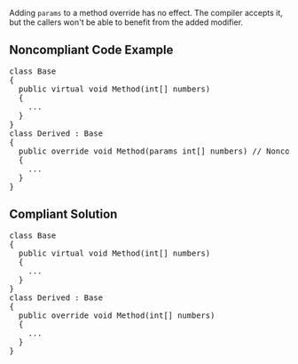 Adding `params` to a method override has no effect. The compiler accepts it, but the callers won't be able to benefit from the added
modifier.

## Noncompliant Code Example

<pre>
class Base
{
  public virtual void Method(int[] numbers)
  {
    ...
  }
}
class Derived : Base
{
  public override void Method(params int[] numbers) // Noncompliant, method can't be called with params syntax.
  {
    ...
  }
}
</pre>

## Compliant Solution

<pre>
class Base
{
  public virtual void Method(int[] numbers)
  {
    ...
  }
}
class Derived : Base
{
  public override void Method(int[] numbers)
  {
    ...
  }
}
</pre>